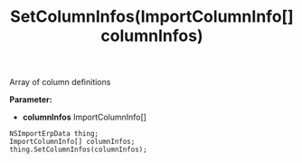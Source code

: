 ﻿---
uid: crmscript_ref_NSImportErpData_SetColumnInfos
title: SetColumnInfos(ImportColumnInfo[] columnInfos)
intellisense: NSImportErpData.SetColumnInfos
keywords: NSImportErpData, GetColumnInfos
so.topic: reference
---

Array of column definitions

**Parameter:** 
 - **columnInfos** ImportColumnInfo[]

```crmscript
NSImportErpData thing;
ImportColumnInfo[] columnInfos;
thing.SetColumnInfos(columnInfos);
```

